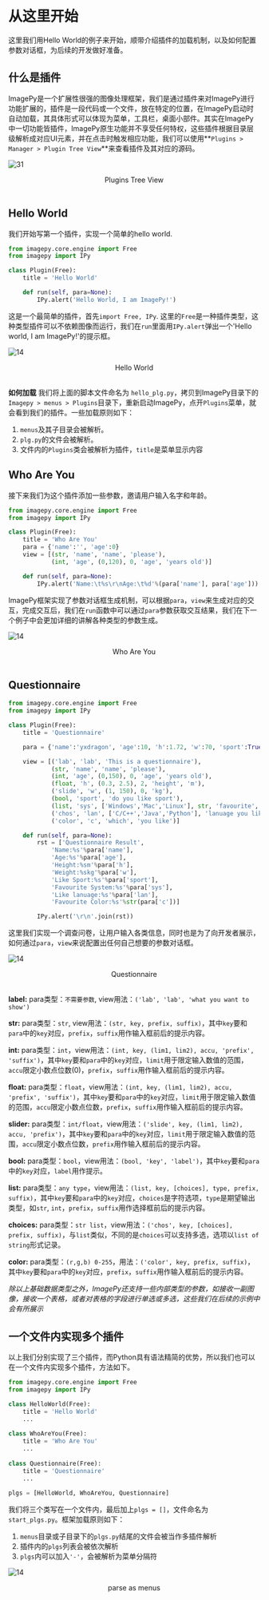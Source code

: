 # 从这里开始

这里我们用Hello World的例子来开始，顺带介绍插件的加载机制，以及如何配置参数对话框，为后续的开发做好准备。



##  什么是插件

ImagePy是一个扩展性很强的图像处理框架，我们是通过插件来对ImagePy进行功能扩展的，插件是一段代码或一个文件，放在特定的位置，在ImagePy启动时自动加载，其具体形式可以体现为菜单，工具栏，桌面小部件。其实在ImagePy中一切功能皆插件，ImagePy原生功能并不享受任何特权，这些插件根据目录层级解析成对应UI元素，并在点击时触发相应功能，我们可以使用**`Plugins > Manager > Plugin Tree View`**来查看插件及其对应的源码。

![31](http://idoc.imagepy.org/demoplugin/31.png)
<div align=center>Plugins Tree View</div><br>



## Hello World

我们开始写第一个插件，实现一个简单的hello world.

```python
from imagepy.core.engine import Free
from imagepy import IPy

class Plugin(Free):
    title = 'Hello World'

    def run(self, para=None):
        IPy.alert('Hello World, I am ImagePy!')
```
这是一个最简单的插件，首先`import Free, IPy`. 这里的`Free`是一种插件类型，这种类型插件可以不依赖图像而运行，我们在`run`里面用`IPy.alert`弹出一个'Hello world, I am ImagePy!'的提示框。

![14](http://idoc.imagepy.org/demoplugin/01.png)
<div align=center>Hello World</div><br>

**如何加载**
我们将上面的脚本文件命名为 `hello_plg.py`，拷贝到ImagePy目录下的`Imagepy > menus > Plugins`目录下，重新启动ImagePy，点开`Plugins`菜单，就会看到我们的插件。一些加载原则如下：

1. `menus`及其子目录会被解析。
2. `plg.py`的文件会被解析。
3. 文件内的`Plugins`类会被解析为插件，`title`是菜单显示内容



## Who Are You

接下来我们为这个插件添加一些参数，邀请用户输入名字和年龄。

```python
from imagepy.core.engine import Free
from imagepy import IPy

class Plugin(Free):
    title = 'Who Are You'
    para = {'name':'', 'age':0}
    view = [(str, 'name', 'name', 'please'),
            (int, 'age', (0,120), 0, 'age', 'years old')]

    def run(self, para=None):
        IPy.alert('Name:\t%s\r\nAge:\t%d'%(para['name'], para['age']))
```

ImagePy框架实现了参数对话框生成机制，可以根据`para`，`view`来生成对应的交互，完成交互后，我们在`run`函数中可以通过`para`参数获取交互结果，我们在下一个例子中会更加详细的讲解各种类型的参数生成。

![14](http://idoc.imagepy.org/demoplugin/02.png)
<div align=center>Who Are You</div><br>



## Questionnaire

```python
from imagepy.core.engine import Free
from imagepy import IPy

class Plugin(Free):
    title = 'Questionnaire'

    para = {'name':'yxdragon', 'age':10, 'h':1.72, 'w':70, 'sport':True, 'sys':'Mac', 'lan':['C/C++', 'Python'], 'c':(255,0,0)} 

    view = [('lab', 'lab', 'This is a questionnaire'),
            (str, 'name', 'name', 'please'), 
            (int, 'age', (0,150), 0, 'age', 'years old'),
            (float, 'h', (0.3, 2.5), 2, 'height', 'm'),
            ('slide', 'w', (1, 150), 0, 'kg'),
            (bool, 'sport', 'do you like sport'),
            (list, 'sys', ['Windows','Mac','Linux'], str, 'favourite', 'system'),
            ('chos', 'lan', ['C/C++','Java','Python'], 'lanuage you like(multi)'),
            ('color', 'c', 'which', 'you like')]

    def run(self, para=None):
        rst = ['Questionnaire Result', 
            'Name:%s'%para['name'], 
            'Age:%s'%para['age'],
            'Height:%sm'%para['h'], 
            'Weight:%skg'%para['w'], 
            'Like Sport:%s'%para['sport'],
            'Favourite System:%s'%para['sys'],
            'Like lanuage:%s'%para['lan'],
            'Favourite Color:%s'%str(para['c'])]

        IPy.alert('\r\n'.join(rst))
```
这里我们实现一个调查问卷，让用户输入各类信息，同时也是为了向开发者展示，如何通过`para`，`view`来说配置出任何自己想要的参数对话框。


![14](http://idoc.imagepy.org/demoplugin/03.png)
<div align=center>Questionnaire</div><br>

**label:** para类型：`不需要参数`, view用法：`('lab', 'lab', 'what you want to show')`

**str:** para类型：`str`, view用法：`(str, key, prefix, suffix)`，其中`key`要和`para`中的`key`对应，`prefix`，`suffix`用作输入框前后的提示内容。

**int:** para类型：`int`，view用法：`(int, key, (lim1, lim2), accu, 'prefix', 'suffix')`，其中`key`要和`para`中的`key`对应，`limit`用于限定输入数值的范围，`accu`限定小数点位数(0)，`prefix`，`suffix`用作输入框前后的提示内容。

**float:** para类型：`float`，view用法：`(int, key, (lim1, lim2), accu, 'prefix', 'suffix')`，其中`key`要和`para`中的`key`对应，`limit`用于限定输入数值的范围，`accu`限定小数点位数，`prefix`，`suffix`用作输入框前后的提示内容。

**slider:** para类型：`int/float`，view用法：`('slide', key, (lim1, lim2), accu, 'prefix')`，其中`key`要和`para`中的`key`对应，`limit`用于限定输入数值的范围，`accu`限定小数点位数，`prefix`用作输入框前后的提示内容。

**bool:** para类型：`bool`，view用法：`(bool, 'key', 'label')`，其中`key`要和`para`中的`key`对应，`label`用作提示。

**list:** para类型：`any type`，view用法：`(list, key, [choices], type, prefix, suffix)`，其中`key`要和`para`中的`key`对应，`choices`是字符选项，`type`是期望输出类型，如`str`, `int`，`prefix`，`suffix`用作选择框前后的提示内容。

**choices:** para类型：`str list`，view用法：`('chos', key, [choices], prefix, suffix)`，与`list`类似，不同的是`choices`可以支持多选，选项以`list of string`形式记录。

**color:** para类型：`(r,g,b) 0-255`，用法：`('color', key, prefix, suffix)`，其中`key`要和`para`中的`key`对应，`prefix`，`suffix`用作输入框前后的提示内容。



*除以上基础数据类型之外，ImagePy还支持一些内部类型的参数，如接收一副图像，接收一个表格，或者对表格的字段进行单选或多选，这些我们在后续的示例中会有所展示*



## 一个文件内实现多个插件
以上我们分别实现了三个插件，而Python具有语法精简的优势，所以我们也可以在一个文件内实现多个插件，方法如下。

```python
from imagepy.core.engine import Free
from imagepy import IPy

class HelloWorld(Free):
    title = 'Hello World'
    ...
    
class WhoAreYou(Free):
    title = 'Who Are You'
    ...
    
class Questionnaire(Free):
    title = 'Questionnaire'
    ...
    
plgs = [HelloWorld, WhoAreYou, Questionnaire]
```

我们将三个类写在一个文件内，最后加上`plgs = []`，文件命名为`start_plgs.py`。框架加载原则如下：

1. `menus`目录或子目录下的`plgs.py`结尾的文件会被当作多插件解析
2. 插件内的`plgs`列表会被依次解析
3. `plgs`内可以加入`'-'`，会被解析为菜单分隔符

![14](http://idoc.imagepy.org/demoplugin/04.png)

<div align=center>parse as menus</div><br>

